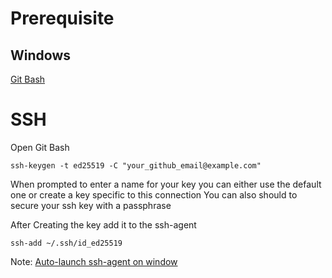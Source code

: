 # Prerequisite

## Windows

[Git Bash](https://gitforwindows.org/)

# SSH

Open Git Bash

`ssh-keygen -t ed25519 -C "your_github_email@example.com"`

When prompted to enter a name for your key you can either use the default one or create a key specific to this connection
You can also should to secure your ssh key with a passphrase

After Creating the key add it to the ssh-agent

`ssh-add ~/.ssh/id_ed25519`

Note: [Auto-launch ssh-agent on window](https://docs.github.com/en/authentication/connecting-to-github-with-ssh/working-with-ssh-key-passphrases#auto-launching-ssh-agent-on-git-for-windows)

